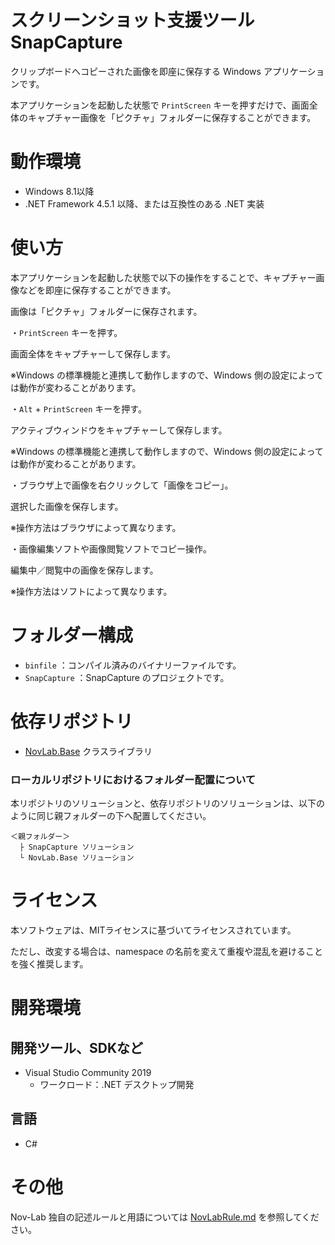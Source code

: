﻿# スクリーンショット支援ツール SnapCapture

クリップボードへコピーされた画像を即座に保存する Windows アプリケーションです。

本アプリケーションを起動した状態で `PrintScreen` キーを押すだけで、画面全体のキャプチャー画像を「ピクチャ」フォルダーに保存することができます。


# 動作環境

- Windows 8.1以降
- .NET Framework 4.5.1 以降、または互換性のある .NET 実装


# 使い方

本アプリケーションを起動した状態で以下の操作をすることで、キャプチャー画像などを即座に保存することができます。

画像は「ピクチャ」フォルダーに保存されます。

・`PrintScreen` キーを押す。

  画面全体をキャプチャーして保存します。

  ※Windows の標準機能と連携して動作しますので、Windows 側の設定によっては動作が変わることがあります。

・`Alt` + `PrintScreen` キーを押す。

  アクティブウィンドウをキャプチャーして保存します。

  ※Windows の標準機能と連携して動作しますので、Windows 側の設定によっては動作が変わることがあります。

・ブラウザ上で画像を右クリックして「画像をコピー」。

  選択した画像を保存します。

  ※操作方法はブラウザによって異なります。

・画像編集ソフトや画像閲覧ソフトでコピー操作。

  編集中／閲覧中の画像を保存します。

  ※操作方法はソフトによって異なります。


# フォルダー構成

- `binfile` ：コンパイル済みのバイナリーファイルです。
- `SnapCapture` ：SnapCapture のプロジェクトです。


# 依存リポジトリ

- [NovLab.Base](https://github.com/Nov-Lab/NovLab.Base) クラスライブラリ

### ローカルリポジトリにおけるフォルダー配置について

本リポジトリのソリューションと、依存リポジトリのソリューションは、以下のように同じ親フォルダーの下へ配置してください。
```
＜親フォルダー＞
  ├ SnapCapture ソリューション
  └ NovLab.Base ソリューション
```


# ライセンス

本ソフトウェアは、MITライセンスに基づいてライセンスされています。

ただし、改変する場合は、namespace の名前を変えて重複や混乱を避けることを強く推奨します。


# 開発環境

## 開発ツール、SDKなど
- Visual Studio Community 2019
  - ワークロード：.NET デスクトップ開発

## 言語
- C#


# その他

Nov-Lab 独自の記述ルールと用語については [NovLabRule.md](https://github.com/Nov-Lab/Nov-Lab/blob/main/NovLabRule.md) を参照してください。
